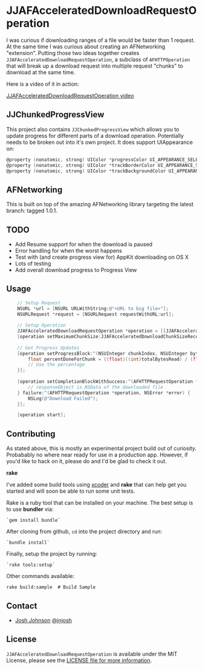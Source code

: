 # JJAFAcceleratedDownloadRequestOperation

I was curious if downloading ranges of a file would be faster than 1 request. At the same time I was curious about creating an AFNetworking "extension". Putting those two ideas together creates `JJAFAcceleratedDownloadRequestOperation`, a subclass of  `AFHTTPOperation` that will break up a download request into multiple request "chunks" to download at the same time. 

Here is a video of it in action:

[JJAFAcceleratedDownloadRequestOperation video](http://jsh.in/KfBi)

## JJChunkedProgressView ##

This project also contains `JJChunkedProgressView` which allows you to update progress for different parts of a download operation. Potentially needs to be broken out into it's own project. It does support UIAppearance on:

```objective-c
@property (nonatomic, strong) UIColor *progressColor UI_APPEARANCE_SELECTOR;
@property (nonatomic, strong) UIColor *trackBorderColor UI_APPEARANCE_SELECTOR;
@property (nonatomic, strong) UIColor *trackBackgroundColor UI_APPEARANCE_SELECTOR;
```

## AFNetworking ##

This is built on top of the amazing AFNetworking library targeting the latest branch: tagged 1.0.1.

## TODO ##

- Add Resume support for when the download is paused
- Error handling for when the worst happens
- Test with (and create progress view for) AppKit downloading on OS X
- Lots of testing
- Add overall download progress to Progress View

## Usage ##

```objective-c
    // Setup Request
    NSURL *url = [NSURL URLWithString:@"<URL to big file>"];
    NSURLRequest *request = [NSURLRequest requestWithURL:url];
    
    // Setup Operation
    JJAFAcceleratedDownloadRequestOperation *operation = [[JJAFAcceleratedDownloadRequestOperation alloc] initWithRequest:request];
    [operation setMaximumChunkSize:JJAFAcceleratedDownloadChunkSizeRecommended];
    
    // Get Progress Updates
    [operation setProgressBlock:^(NSUInteger chunkIndex, NSUInteger bytesRead, long long totalBytesRead, long long totalBytesExpectedToRead){
        float percentDoneForChunk = ((float)((int)totalBytesRead) / (float)((int)totalBytesExpectedToRead));
        // Use the percentage
    }];
    
    [operation setCompletionBlockWithSuccess:^(AFHTTPRequestOperation *operation, id responseObject) {
        // responseObject is NSData of the downloaded file
    } failure:^(AFHTTPRequestOperation *operation, NSError *error) {
        NSLog(@"Download Failed");
    }];

    [operation start];
```

## Contributing

As stated above, this is mostly an experimental project build out of curiosity. Probabably no where near ready for use in a production app. However, if you'd like to hack on it, please do and I'd be glad to check it out. 

__rake__

I've added some build tools using [xcoder](https://github.com/rayh/xcoder) and __rake__ that can help get you started and will soon be able to run some unit tests. 

Rake is a ruby tool that can be installed on your machine. The best setup is to use __bundler__ via:

    `gem install bundle`

After cloning from github, `cd` into the project directory and run:

    `bundle install`

Finally, setup the project by running:

    `rake tools:setup`

Other commands available:

    rake build:sample  # Build Sample

## Contact

- [Josh Johnson](http://jnjosh.com) [@jnjosh](http://twitter.com/jnjosh)

## License

`JJAFAcceleratedDownloadRequestOperation` is available under the MIT License, please see the [LICENSE file for more information](http://jnjosh.mit-license.org/).